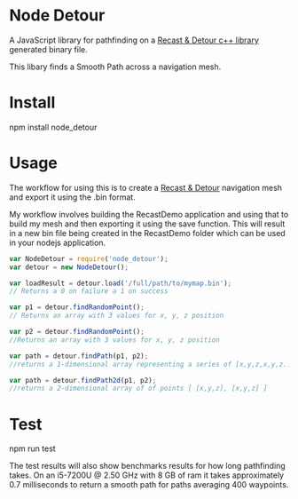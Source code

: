 # Node Detour

A JavaScript library for pathfinding on a [Recast & Detour c++ library](https::/github.com/memononen/recastnavigation) generated binary file.

This libary finds a Smooth Path across a navigation mesh.

# Install
npm install node_detour

# Usage
The workflow for using this is to create a [Recast & Detour](https::/github.com/memononen/recastnavigation) navigation mesh and export it using the .bin format.

My workflow involves building the RecastDemo application and using that to build my mesh and then exporting it using the save function. This will result in a new bin file being created in the RecastDemo folder which can be used in your nodejs application.

``` js
var NodeDetour = require('node_detour');
var detour = new NodeDetour();

var loadResult = detour.load('/full/path/to/mymap.bin');
// Returns a 0 on failure a 1 on success

var p1 = detour.findRandomPoint();
// Returns an array with 3 values for x, y, z position

var p2 = detour.findRandomPoint();
//Returns an array with 3 values for x, y, z position

var path = detour.findPath(p1, p2);
//returns a 1-dimensional array representing a series of [x,y,z,x,y,z...] points

var path = detour.findPath2d(p1, p2);
//returns a 2-dimensional array of of points [ [x,y,z], [x,y,z] ]
```

# Test
npm run test

The test results will also show benchmarks results for how long pathfinding takes. On an i5-7200U @ 2.50 GHz with 8 GB of ram it takes approximately 0.7 milliseconds to return a smooth path for paths averaging 400 waypoints.
